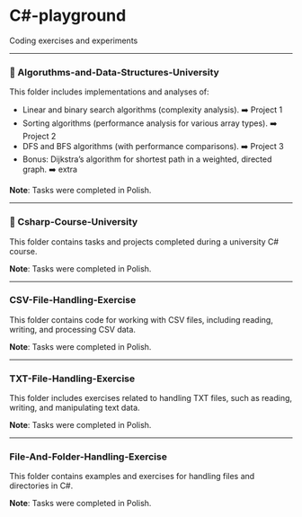# C#-playground
Coding exercises and experiments

---

### 📂 Algoruthms-and-Data-Structures-University
This folder includes implementations and analyses of:  
- Linear and binary search algorithms (complexity analysis). ➡️ Project 1
- Sorting algorithms (performance analysis for various array types). ➡️  Project 2
- DFS and BFS algorithms (with performance comparisons). ➡️ Project 3
- Bonus: Dijkstra’s algorithm for shortest path in a weighted, directed graph. ➡️ extra

**Note**: Tasks were completed in Polish.

---

### 📂 Csharp-Course-University
This folder contains tasks and projects completed during a university C# course.  

**Note**: Tasks were completed in Polish.

---

### CSV-File-Handling-Exercise
This folder contains code for working with CSV files, including reading, writing, and processing CSV data. 

**Note**: Tasks were completed in Polish.

---

### TXT-File-Handling-Exercise
This folder includes exercises related to handling TXT files, such as reading, writing, and manipulating text data.  

**Note**: Tasks were completed in Polish.

---

### File-And-Folder-Handling-Exercise
This folder contains examples and exercises for handling files and directories in C#. 

**Note**: Tasks were completed in Polish.


